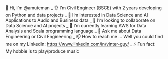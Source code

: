 👋 Hi, I’m @amuteman _
👌 I’m Civil Engineer (BSCE) with 2 years developing on Python and data projects _
👀 I’m interested in Data Science and AI Applications to Audio and Business data _
👯 I’m looking to collaborate on Data Science and AI projects _
🌱 I’m currently learning AWS for Data Analysis and Scala programming language _
💬 Ask me about Data Engineering or Civil Engineering _
📫 How to reach me ... Well you could find me on my LinkedIn: https://www.linkedin.com/in/vinter-guy/ _
⚡ Fun fact: My hobbie is to play/produce music
